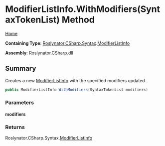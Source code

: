 # ModifierListInfo\.WithModifiers\(SyntaxTokenList\) Method <a name="_Top"></a>

[Home](../../../../../README.md)

**Containing Type**: [Roslynator.CSharp.Syntax](../../README.md#_Top)\.[ModifierListInfo](../README.md#_Top)

**Assembly**: Roslynator\.CSharp\.dll

## Summary

Creates a new [ModifierListInfo](../README.md#_Top) with the specified modifiers updated\.

```csharp
public ModifierListInfo WithModifiers(SyntaxTokenList modifiers)
```

### Parameters

#### modifiers

### Returns

Roslynator\.CSharp\.Syntax\.[ModifierListInfo](../README.md#_Top)

